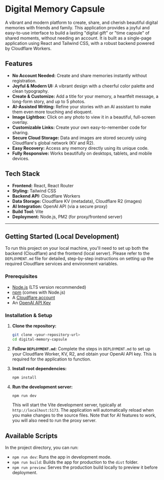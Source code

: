 
# Digital Memory Capsule

A vibrant and modern platform to create, share, and cherish beautiful digital memories with friends and family. This application provides a joyful and easy-to-use interface to build a lasting "digital gift" or "time capsule" of shared moments, without needing an account. It is built as a single-page application using React and Tailwind CSS, with a robust backend powered by Cloudflare Workers.

## Features

- **No Account Needed:** Create and share memories instantly without registration.
- **Joyful & Modern UI:** A vibrant design with a cheerful color palette and clean typography.
- **Create & Customize:** Add a title for your memory, a heartfelt message, a long-form story, and up to 5 photos.
- **AI-Assisted Writing:** Refine your stories with an AI assistant to make them even more touching and eloquent.
- **Image Lightbox:** Click on any photo to view it in a beautiful, full-screen overlay.
- **Customizable Links:** Create your own easy-to-remember code for sharing.
- **Secure Cloud Storage:** Data and images are stored securely using Cloudflare's global network (KV and R2).
- **Easy Recovery:** Access any memory directly using its unique code.
- **Fully Responsive:** Works beautifully on desktops, tablets, and mobile devices.

## Tech Stack

- **Frontend:** React, React Router
- **Styling:** Tailwind CSS
- **Backend API:** Cloudflare Workers
- **Data Storage:** Cloudflare KV (metadata), Cloudflare R2 (images)
- **AI Integration:** OpenAI API (via a secure proxy)
- **Build Tool:** Vite
- **Deployment:** Node.js, PM2 (for proxy/frontend server)

---

## Getting Started (Local Development)

To run this project on your local machine, you'll need to set up both the backend (Cloudflare) and the frontend (local server). Please refer to the `DEPLOYMENT.md` file for detailed, step-by-step instructions on setting up the required Cloudflare services and environment variables.

### Prerequisites

- [Node.js](https://nodejs.org/) (LTS version recommended)
- [npm](https://www.npmjs.com/) (comes with Node.js)
- A [Cloudflare account](https://dash.cloudflare.com/sign-up)
- An [OpenAI API Key](https://platform.openai.com/api-keys)

### Installation & Setup

1.  **Clone the repository:**
    ```bash
    git clone <your-repository-url>
    cd digital-memory-capsule
    ```

2.  **Follow `DEPLOYMENT.md`:** Complete the steps in `DEPLOYMENT.md` to set up your Cloudflare Worker, KV, R2, and obtain your OpenAI API key. This is required for the application to function.

3.  **Install root dependencies:**
    ```bash
    npm install
    ```

4.  **Run the development server:**
    ```bash
    npm run dev
    ```
    This will start the Vite development server, typically at `http://localhost:5173`. The application will automatically reload when you make changes to the source files. Note that for AI features to work, you will also need to run the proxy server.

## Available Scripts

In the project directory, you can run:

-   `npm run dev`: Runs the app in development mode.
-   `npm run build`: Builds the app for production to the `dist` folder.
-   `npm run preview`: Serves the production build locally to preview it before deployment.
